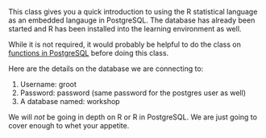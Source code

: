 This class gives you a quick introduction to using the R statistical language as an embedded langauge in PostgreSQL. The database has already been started and R has been installed into the learning environment as well. 

While it is not required, it would probably be helpful to do the class on [functions in PostgreSQL](https://learn.crunchydata.com/basic-postgresql-devel/basicfunctions) before doing this class. 

Here are the details on the database we are connecting to:
1. Username: groot
1. Password: password (same password for the postgres user as well)
1. A database named: workshop

We will _not_ be going in depth on R or R in PostgreSQL. We are just going to cover enough to whet your appetite.

